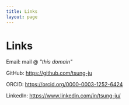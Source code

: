 ```yaml
---
title: Links
layout: page
---
```


# Links

Email: mail @ _"this domain"_

GitHub: <https://github.com/tsung-ju>

ORCID: <https://orcid.org/0000-0003-1252-6424>

LinkedIn: <https://www.linkedin.com/in/tsung-ju/>
